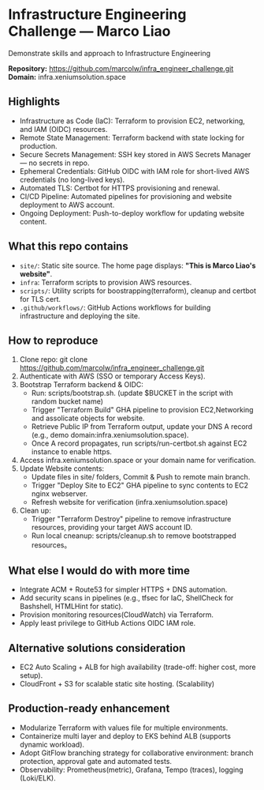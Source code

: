 # Infrastructure Engineering Challenge — Marco Liao
Demonstrate skills and approach to Infrastructure Engineering

**Repository:** https://github.com/marcolw/infra_engineer_challenge.git  
**Domain:** infra.xeniumsolution.space

## Highlights

-  Infrastructure as Code (IaC): Terraform to provision EC2, networking, and IAM (OIDC) resources.
-  Remote State Management: Terraform backend with state locking for production.
-  Secure Secrets Management: SSH key stored in AWS Secrets Manager — no secrets in repo.
-  Ephemeral Credentials: GitHub OIDC with IAM role for short-lived AWS credentials (no long-lived keys).
-  Automated TLS: Certbot for HTTPS provisioning and renewal.
-  CI/CD Pipeline: Automated pipelines for provisioning and website deployment to AWS account.
-  Ongoing Deployment: Push-to-deploy workflow for updating website content.

## What this repo contains
- `site/`: Static site source. The home page displays: **"This is Marco Liao's website"**.
- `infra`: Terraform scripts to provision AWS resources.
- `scripts/`: Utility scripts for boostrapping(terraform), cleanup and certbot for TLS cert.
- `.github/workflows/`: GitHub Actions workflows for building infrastructure and deploying the site.

## How to reproduce
1. Clone repo: git clone https://github.com/marcolw/infra_engineer_challenge.git
2. Authenticate with AWS (SSO or temporary Access Keys).
3. Bootstrap Terraform backend & OIDC:
   - Run: scripts/bootstrap.sh. (update $BUCKET in the script with random bucket name)
   - Trigger "Terraform Build" GHA pipeline to provision EC2,Networking and assolicate objects for website.
   - Retrieve Public IP from Terraform output, update your DNS A record (e.g., demo domain:infra.xeniumsolution.space).
   - Once A record propagates, run scripts/run-certbot.sh against EC2 instance to enable https.
4. Access infra.xeniumsolution.space or your domain name for verification.
5. Update Website contents:
   - Update files in site/ folders, Commit & Push to remote main branch.
   - Trigger "Deploy Site to EC2" GHA pipeline to sync contents to EC2 nginx webserver.
   - Refresh website for verification (infra.xeniumsolution.space)
6. Clean up:
   - Trigger "Terraform Destroy" pipeline to remove infrastructure resources, providing your target AWS account ID.
   - Run local cneanup: scripts/cleanup.sh to remove bootstrapped resources。

## What else I would do with more time
- Integrate ACM + Route53 for simpler HTTPS + DNS automation.
- Add security scans in pipelines (e.g., tfsec for IaC, ShellCheck for Bashshell, HTMLHint for static).
- Provision monitoring resources(CloudWatch) via Terraform.
- Apply least privilege to GitHub Actions OIDC IAM role.

## Alternative solutions consideration
- EC2 Auto Scaling + ALB for high availability (trade-off: higher cost, more setup).
- CloudFront + S3 for scalable static site hosting. (Scalability)

## Production-ready enhancement
- Modularize Terraform with values file for multiple environments.
- Containerize multi layer and deploy to EKS behind ALB (supports dynamic workload).
- Adopt GitFlow branching strategy for collaborative environment: branch protection, approval gate and automated tests.
- Observability: Prometheus(metric), Grafana, Tempo (traces), logging (Loki/ELK).